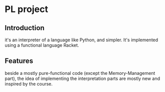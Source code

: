 # PL project
## Introduction
it's an interpreter of a language like Python, and simpler. It's implemented using a functional language Racket.

## Features
beside a mostly pure-functional code (except the Memory-Management part), the idea of implementing the interpretation parts are mostly new and inspired by the course.